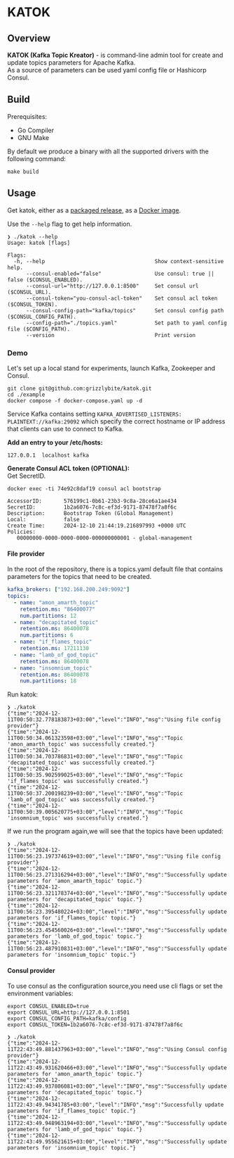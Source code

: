 # KATOK

## Overview
**KATOK (Kafka Topic Kreator)** - is command-line admin tool for create and update  topics parameters  for Apache Kafka.  
As a source of parameters can be used  yaml config file or Hashicorp Consul.


## Build

Prerequisites:

- Go Compiler
- GNU Make

By default we produce a binary with all the supported drivers with the following command:

```shell
make build
```

## Usage

Get katok, either as a [packaged release](https://github.com/grizzlybite/katok/releases/latest),
as a [Docker image](https://hub.docker.com/r/grizzlybite/katok).

Use the `--help` flag to get help information.

```shell
❯ ./katok --help
Usage: katok [flags]

Flags:
  -h, --help                                   Show context-sensitive help.
      --consul-enabled="false"                 Use consul: true || false ($CONSUL_ENABLED).
      --consul-url="http://127.0.0.1:8500"     Set consul url ($CONSUL_URL).
      --consul-token="you-consul-acl-token"    Set consul acl token ($CONSUL_TOKEN).
      --consul-config-path="kafka/topics"      Set consul config path ($CONSUL_CONFIG_PATH).
      --config-path="./topics.yaml"            Set path to yaml config file ($CONFIG_PATH).
      --version                                Print version 
```

### Demo
Let's set up a local stand for experiments, launch Kafka, Zookeeper and Consul. 


```shell
git clone git@github.com:grizzlybite/katok.git
cd ./example
docker compose -f docker-compose.yaml up -d 
```
Service Kafka contains setting `KAFKA_ADVERTISED_LISTENERS: PLAINTEXT://kafka:29092` which specify the correct hostname or IP address that clients can use to connect to Kafka.

**Add an entry to your /etc/hosts:**
```shell
127.0.0.1  localhost kafka
```

**Generate Consul ACL token (OPTIONAL):**  
Get SecretID.
```shell
docker exec -ti 74e92c8daf19 consul acl bootstrap

AccessorID:       576199c1-0b61-23b3-9c8a-28ce6a1ae434
SecretID:         1b2a6076-7c8c-ef3d-9171-87478f7a8f6c
Description:      Bootstrap Token (Global Management)
Local:            false
Create Time:      2024-12-10 21:44:19.216897993 +0000 UTC
Policies:
   00000000-0000-0000-0000-000000000001 - global-management
```


#### File provider
In the root of the repository, there is a topics.yaml default file that contains parameters for the topics that need to be created.
```yaml
kafka_brokers: ["192.168.200.249:9092"]
topics:
  - name: "amon_amarth_topic"
    retention.ms: "86400077"
    num.partitions: 12
  - name: "decapitated_topic"
    retention.ms: 86400078
    num.partitions: 6
  - name: "if_flames_topic"
    retention.ms: 17211130
  - name: "lamb_of_god_topic"
    retention.ms: 86400078
  - name: "insomnium_topic"
    retention.ms: 86400078
    num.partitions: 18
```
Run katok:
```shell
❯ ./katok
{"time":"2024-12-11T00:50:32.778183873+03:00","level":"INFO","msg":"Using file config provider"}
{"time":"2024-12-11T00:50:34.061323598+03:00","level":"INFO","msg":"Topic 'amon_amarth_topic' was successfully created."}
{"time":"2024-12-11T00:50:34.703786831+03:00","level":"INFO","msg":"Topic 'decapitated_topic' was successfully created."}
{"time":"2024-12-11T00:50:35.902599025+03:00","level":"INFO","msg":"Topic 'if_flames_topic' was successfully created."}
{"time":"2024-12-11T00:50:37.200198239+03:00","level":"INFO","msg":"Topic 'lamb_of_god_topic' was successfully created."}
{"time":"2024-12-11T00:50:39.005620775+03:00","level":"INFO","msg":"Topic 'insomnium_topic' was successfully created."}
```

If we run the program again,we will see that the topics have been updated:
```shell
❯ ./katok
{"time":"2024-12-11T00:56:23.197374619+03:00","level":"INFO","msg":"Using file config provider"}
{"time":"2024-12-11T00:56:23.271316294+03:00","level":"INFO","msg":"Successfully update parameters for 'amon_amarth_topic' topic."}
{"time":"2024-12-11T00:56:23.321178374+03:00","level":"INFO","msg":"Successfully update parameters for 'decapitated_topic' topic."}
{"time":"2024-12-11T00:56:23.395480224+03:00","level":"INFO","msg":"Successfully update parameters for 'if_flames_topic' topic."}
{"time":"2024-12-11T00:56:23.454560026+03:00","level":"INFO","msg":"Successfully update parameters for 'lamb_of_god_topic' topic."}
{"time":"2024-12-11T00:56:23.487910831+03:00","level":"INFO","msg":"Successfully update parameters for 'insomnium_topic' topic."}
```
#### Consul provider
To use consul as the configuration source,you need use cli flags or set the environment variables:
```shell
export CONSUL_ENABLED=true
export CONSUL_URL=http://127.0.0.1:8501
export CONSUL_CONFIG_PATH=kafka/config
export CONSUL_TOKEN=1b2a6076-7c8c-ef3d-9171-87478f7a8f6c
```

```shell
❯ ./katok
{"time":"2024-12-11T22:43:49.881437963+03:00","level":"INFO","msg":"Using Consul config provider"}
{"time":"2024-12-11T22:43:49.931620466+03:00","level":"INFO","msg":"Successfully update parameters for 'amon_amarth_topic' topic."}
{"time":"2024-12-11T22:43:49.937806081+03:00","level":"INFO","msg":"Successfully update parameters for 'decapitated_topic' topic."}
{"time":"2024-12-11T22:43:49.94341785+03:00","level":"INFO","msg":"Successfully update parameters for 'if_flames_topic' topic."}
{"time":"2024-12-11T22:43:49.948963194+03:00","level":"INFO","msg":"Successfully update parameters for 'lamb_of_god_topic' topic."}
{"time":"2024-12-11T22:43:49.955621615+03:00","level":"INFO","msg":"Successfully update parameters for 'insomnium_topic' topic."}
```
